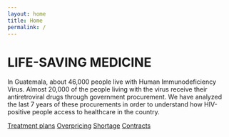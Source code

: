 ```yaml
---
layout: home
title: Home
permalink: /
---
```


# LIFE-SAVING MEDICINE

In Guatemala, about 46,000 people live with Human Immunodeficiency Virus. Almost 20,000 of the people living with the virus receive their antiretroviral drugs through government procurement. We have analyzed the last 7 years of these procurements in order to understand how HIV-positive people access to healthcare in the country.

[Treatment plans](/treatment-plans/)
[Overpricing](/overpricing/)
[Shortage](/shortage/)
[Contracts](/contracts/)
